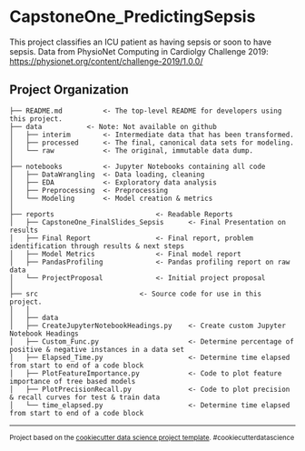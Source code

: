 CapstoneOne_PredictingSepsis
==============================

This project classifies an ICU patient as having sepsis or soon to have sepsis. 
Data from PhysioNet Computing in Cardiolgy Challenge 2019: https://physionet.org/content/challenge-2019/1.0.0/

Project Organization
------------
    ├── README.md          <- The top-level README for developers using this project.
    ├── data		   <- Note: Not available on github
    │   ├── interim        <- Intermediate data that has been transformed.
    │   ├── processed      <- The final, canonical data sets for modeling.
    │   └── raw            <- The original, immutable data dump.
    │
    ├── notebooks          <- Jupyter Notebooks containing all code
    │   ├── DataWrangling  <- Data loading, cleaning
    │   ├── EDA            <- Exploratory data analysis
    │   ├── Preprocessing  <- Preprocessing
    │   └── Modeling       <- Model creation & metrics 
    │
    ├── reports             			<- Readable Reports
    │   ├── CapstoneOne_FinalSlides_Sepsis      <- Final Presentation on results
    │   ├── Final Report    			<- Final report, problem identification through results & next steps
    │   ├── Model Metrics   			<- Final model report
    │   ├── PandasProfiling 			<- Pandas profiling report on raw data
    │   └── ProjectProposal 			<- Initial project proposal
    │
    ├── src                			<- Source code for use in this project.
    │   │
    │   ├── data           
    │   ├── CreateJupyterNotebookHeadings.py    <- Create custom Jupyter Notebook Headings
    │   ├── Custom_Func.py                      <- Determine percentage of positive & negative instances in a data set
    │   ├── Elapsed_Time.py                     <- Determine time elapsed from start to end of a code block
    │   ├── PlotFeatureImportance.py            <- Code to plot feature importance of tree based models
    │   ├── PlotPrecisionRecall.py              <- Code to plot precision & recall curves for test & train data
    │   └── time_elapsed.py                     <- Determine time elapsed from start to end of a code block
 

--------

<p><small>Project based on the <a target="_blank" href="https://drivendata.github.io/cookiecutter-data-science/">cookiecutter data science project template</a>. #cookiecutterdatascience</small></p>
